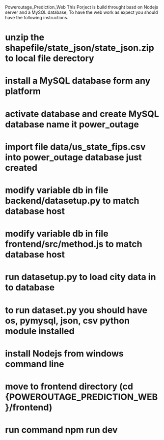 Poweroutage_Prediction_Web
This Porject is build throught basd on Nodejs server and a MySQL database, To have the web work as expect you should have the following instructions.
# unzip the shapefile/state_json/state_json.zip to local file derectory
# install a MySQL database form any platform
# activate database and create MySQL database name it power_outage
# import file data/us_state_fips.csv into power_outage database just created
# modify variable db in file backend/datasetup.py to match database host 
# modify variable db in file frontend/src/method.js to match database host 
# run datasetup.py to load city data in to database 
# to run dataset.py you should have os, pymysql, json, csv python module installed
# install Nodejs from windows command line
# move to frontend directory (cd {POWEROUTAGE_PREDICTION_WEB}/frontend)
# run command npm run dev